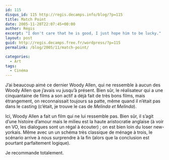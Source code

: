 ```yaml
---
id: 115
disqus_id: 115 http://regis.decamps.info/blog/?p=115
title: Match Point
date: 2005-11-28T22:07:45+00:00
author: Régis
excerpt: "I don't care that he is good, I just hope him to be lucky."
layout: post
guid: http://regis.decamps.free.fr/wordpress/?p=115
permalink: /blog/2005/11/match-point/

categories:
  - Art
tags:
  - Cinéma
---
```

J’ai beaucoup aimé ce dernier Woody Allen, qui ne ressemble à aucun des Woody Allen que j’avais vu jusqu’à présent. Bien sûr, le réalisateur qui a une cinquantaine de films a son actif a déjà fait de très bons films, mais étrangement, on reconnaissait toujours sa patte, même quand il n’était pas dans le casting (c’était, je trouve le cas de _Melinda et Melinda_).

Ici, Woody Allen a fait un film qui ne lui ressemble pas. Bien sûr, il s’agit d’une histoire d’amour mais le milieu est la haute aristocratie anglaise (à voir en VO, les dialogues sont un régal à écouter) ; on est bien loin du loser new-yorkais. Même avec un un schéma très classique de ménage à trois, le scénario arrive à nous surprendre à la fin (alors que la conclusion est pourtant parfaitement logique).

Je recommande totalement.
